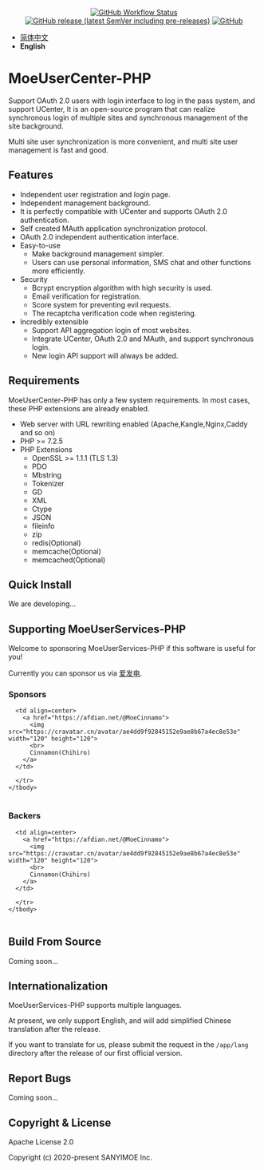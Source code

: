<p align="center">
<a href="https://github.com/Moe-CMS/MoeUserServices-PHP/actions"><img alt="GitHub Workflow Status" src="https://img.shields.io/github/actions/workflow/status/Moe-CMS/MoeUserServices-PHP/CI.yml?branch=dev"></a>
<!-- <a href="https://codecov.io/gh/Moe-CMS/MoeUserServices-PHP"><img alt="Codecov" src="https://img.shields.io/codecov/c/github/Moe-CMS/MoeUserServices-PHP?style=flat-square"></a> -->
<a href="https://github.com/Moe-CMS/MoeUserServices-PHP/releases"><img alt="GitHub release (latest SemVer including pre-releases)" src="https://img.shields.io/github/v/release/Moe-CMS/MoeUserServices-PHP?include_prereleases&style=flat-square"></a>
<a href="https://github.com/Moe-CMS/MoeUserServices-PHP/blob/master/LICENSE"><img alt="GitHub" src="https://img.shields.io/github/license/Moe-CMS/MoeUserServices-PHP?style=flat-square"></a>

- [简体中文](#zh-cn)
- **English**

# MoeUserCenter-PHP
Support OAuth 2.0 users with login interface to log in the pass system, and support UCenter, It is an open-source program that can realize synchronous login of multiple sites and synchronous management of the site background.

Multi site user synchronization is more convenient, and multi site user management is fast and good.

## Features
- Independent user registration and login page.
- Independent management background.
- It is perfectly compatible with UCenter and supports OAuth 2.0 authentication.
- Self created MAuth application synchronization protocol.
- OAuth 2.0 independent authentication interface.
- Easy-to-use
  - Make background management simpler.
  - Users can use personal information, SMS chat and other functions more efficiently.
- Security
  - Bcrypt encryption algorithm with high security is used.
  - Email verification for registration.
  - Score system for preventing evil requests.
  - The recaptcha verification code when registering.
- Incredibly extensible
  - Support API aggregation login of most websites.
  - Integrate UCenter, OAuth 2.0 and MAuth, and support synchronous login.
  - New login API support will always be added.

## Requirements
MoeUserCenter-PHP has only a few system requirements. In most cases, these PHP extensions are already enabled.

- Web server with URL rewriting enabled (Apache,Kangle,Nginx,Caddy and so on)
- PHP >= 7.2.5
- PHP Extensions
  - OpenSSL >= 1.1.1 (TLS 1.3)
  - PDO
  - Mbstring
  - Tokenizer
  - GD
  - XML
  - Ctype
  - JSON
  - fileinfo
  - zip
  - redis(Optional)
  - memcache(Optional)
  - memcached(Optional)

## Quick Install
We are developing...

## Supporting MoeUserServices-PHP

Welcome to sponsoring MoeUserServices-PHP if this software is useful for you!

Currently you can sponsor us via [爱发电](https://afdian.net/@MoeCinnamo).

### Sponsors

<table>
  <tbody>
    <tr>
    
      <td align=center>
        <a href="https://afdian.net/@MoeCinnamo">
          <img src="https://cravatar.cn/avatar/ae4dd9f92845152e9ae8b67a4ec8e53e" width="120" height="120">
          <br>
          Cinnamon(Chihiro)
        </a>
      </td>
      
      </tr>
    </tbody>
</table>

### Backers

<table>
  <tbody>
    <tr>
    
      <td align=center>
        <a href="https://afdian.net/@MoeCinnamo">
          <img src="https://cravatar.cn/avatar/ae4dd9f92845152e9ae8b67a4ec8e53e" width="120" height="120">
          <br>
          Cinnamon(Chihiro)
        </a>
      </td>
      
      </tr>
    </tbody>
</table>

## Build From Source
Coming soon...
<!-- Please refer to [Manual Build](). -->

## Internationalization

MoeUserServices-PHP supports multiple languages.

At present, we only support English, and will add simplified Chinese translation after the release.

If you want to translate for us, please submit the request in the `/app/lang` directory after the release of our first official version.

## Report Bugs
Coming soon...
<!-- Read [FAQ]() and double check if your situation doesn't suit any case mentioned there before reporting.

When reporting a problem, please attach your log file (located at `runtime/log/*.log`) and the information of your server where the error occured on. You should also read this [guide]() before reporting a problem.

## Related Links

- [User Manual]() -->

## Copyright & License

Apache License 2.0

Copyright (c) 2020-present SANYIMOE Inc.
